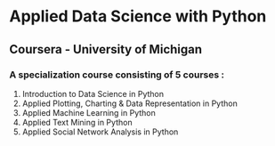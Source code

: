 # Applied Data Science with Python

 ## Coursera - University of Michigan
 ### A specialization course consisting of 5 courses :
 1. Introduction to Data Science in Python
 2. Applied Plotting, Charting & Data Representation in Python
 3. Applied Machine Learning in Python
 4. Applied Text Mining in Python
 5. Applied Social Network Analysis in Python
